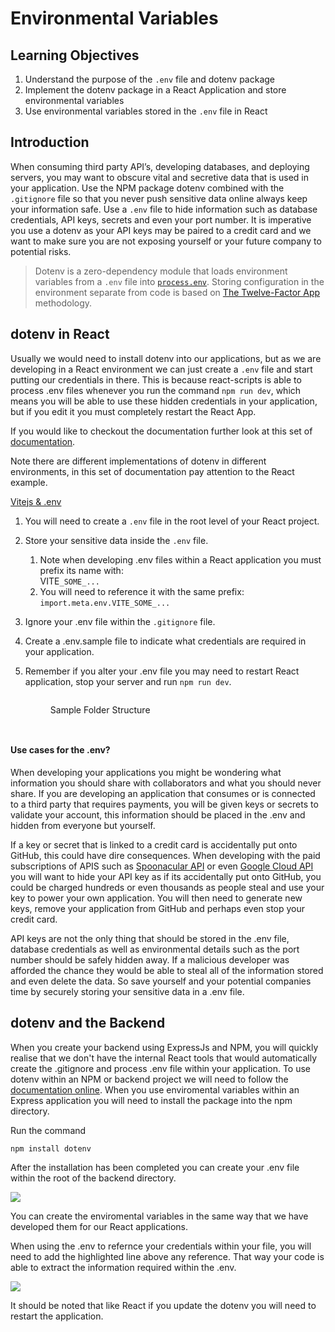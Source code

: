 # Environmental Variables

## Learning Objectives

1. Understand the purpose of the `.env` file and dotenv package
2. Implement the dotenv package in a React Application and store environmental variables
3. Use environmental variables stored in the `.env` file in React

## Introduction

When consuming third party API’s, developing databases, and deploying servers, you may want to obscure vital and secretive data that is used in your application. Use the NPM package dotenv combined with the `.gitignore` file so that you never push sensitive data online always keep your information safe. Use a `.env` file to hide information such as database credentials, API keys, secrets and even your port number. It is imperative you use a dotenv as your API keys may be paired to a credit card and we want to make sure you are not exposing yourself or your future company to potential risks.&#x20;

> Dotenv is a zero-dependency module that loads environment variables from a `.env` file into <a href="https://nodejs.org/docs/latest/api/process.html#process_process_env" target="_blank">`process.env`</a>. Storing configuration in the environment separate from code is based on <a href="http://12factor.net/config" target="_blank">The Twelve-Factor App</a> methodology.

## dotenv in React

Usually we would need to install dotenv into our applications, but as we are developing in a React environment we can just create a `.env` file and start putting our credentials in there. This is because react-scripts is able to process .env files whenever you run the command `npm run dev`, which means you will be able to use these hidden credentials in your application, but if you edit it you must completely restart the React App.

If you would like to checkout the documentation further look at this set of <a href="https://github.com/motdotla/dotenv" target="_blank">documentation</a>.

Note there are different implementations of dotenv in different environments, in this set of documentation pay attention to the React example.&#x20;

<a href="https://vitejs.dev/guide/env-and-mode.html#env-files" target="_blank">Vitejs & .env</a>

1. You will need to create a `.env` file in the root level of your React project.
2. Store your sensitive data inside the `.env` file.
   1. Note when developing .env files within a React application you must prefix its name with: \
      VITE`_SOME_...`
   2. You will need to reference it with the same prefix: `import.meta.env.VITE_SOME_...`
3. Ignore your .env file within the `.gitignore` file.
4. Create a .env.sample file to indicate what credentials are required in your application.
5.  Remember if you alter your .env file you may need to restart React application, stop your server and run `npm run dev`.

    <figure><img src="../../.gitbook/assets/Screenshot 2023-10-31 at 6.08.20 PM.png" alt=""><figcaption><p>Sample Folder Structure</p></figcaption></figure>

<figure><img src="../../.gitbook/assets/Screenshot 2023-10-31 at 6.09.05 PM.png" alt=""><figcaption></figcaption></figure>

<figure><img src="../../.gitbook/assets/Screenshot 2023-10-31 at 6.09.20 PM.png" alt=""><figcaption></figcaption></figure>

#### Use cases for the .env?

When developing your applications you might be wondering what information you should share with collaborators and what you should never share. If you are developing an application that consumes or is connected to a third party that requires payments, you will be given keys or secrets to validate your account, this information should be placed in the .env and hidden from everyone but yourself.&#x20;

If a key or secret that is linked to a credit card is accidentally put onto GitHub, this could have dire consequences. When developing with the paid subscriptions of APIS such as <a href="https://spoonacular.com/" target="_blank">Spoonacular API</a> or even <a href="https://console.cloud.google.com/" target="_blank">Google Cloud API</a> you will want to hide your API key as if its accidentally put onto GitHub, you could be charged hundreds or even thousands as people steal and use your key to power your own application.  You will then need to generate new keys, remove your application from GitHub and perhaps even stop your credit card.&#x20;

API keys are not the only thing that should be stored in the .env file, database credentials as well as environmental details such as the port number should be safely hidden away. If a malicious developer was afforded the chance they would be able to steal all of the information stored and even delete the data. So save yourself and your potential companies time by securely storing your sensitive data in a .env file.&#x20;



## dotenv and the Backend

When you create your backend using ExpressJs and NPM, you will quickly realise that we don't have the internal React tools that would automatically create the .gitignore and process .env file within your application. To use dotenv within an NPM or backend project we will need to follow the <a href="https://www.npmjs.com/package/dotenv" target="_blank">documentation online</a>. When you use enviromental variables within an Express application you will need to install the package into the npm directory.&#x20;

Run the command&#x20;

```
npm install dotenv
```

After the installation has been completed you can create your .env file within the root of the backend directory.&#x20;

![](<../../.gitbook/assets/Screenshot 2023-04-03 at 12.01.47 PM.png>)

You can create the enviromental variables in the same way that we have developed them for our React applications.

When using the .env to refernce your credentials within your file, you will need to add the highlighted line above any reference. That way your code is able to extract the information required within the .env.

![](<../../.gitbook/assets/Screenshot 2023-04-03 at 12.02.53 PM.png>)



It should be noted that like React if you update the dotenv you will need to restart the application.&#x20;

